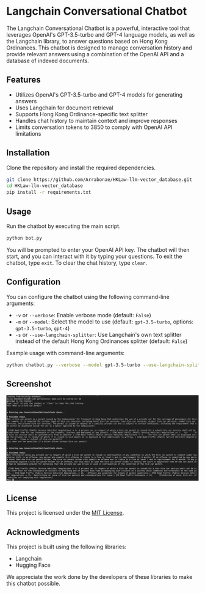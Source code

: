 # Langchain Conversational Chatbot

The Langchain Conversational Chatbot is a powerful, interactive tool that leverages OpenAI's GPT-3.5-turbo and GPT-4 language models, as well as the Langchain library, to answer questions based on Hong Kong Ordinances. This chatbot is designed to manage conversation history and provide relevant answers using a combination of the OpenAI API and a database of indexed documents.

## Features

- Utilizes OpenAI's GPT-3.5-turbo and GPT-4 models for generating answers
- Uses Langchain for document retrieval
- Supports Hong Kong Ordinance-specific text splitter
- Handles chat history to maintain context and improve responses
- Limits conversation tokens to 3850 to comply with OpenAI API limitations

## Installation

Clone the repository and install the required dependencies.

```bash
git clone https://github.com/Arrabonae/HKLaw-llm-vector_database.git
cd HKLaw-llm-vector_database
pip install -r requirements.txt
```

## Usage

Run the chatbot by executing the main script.

```bash
python bot.py
```

You will be prompted to enter your OpenAI API key. The chatbot will then start, and you can interact with it by typing your questions. To exit the chatbot, type `exit`. To clear the chat history, type `clear`.

## Configuration

You can configure the chatbot using the following command-line arguments:

- `-v` or `--verbose`: Enable verbose mode (default: `False`)
- `-m` or `--model`: Select the model to use (default: `gpt-3.5-turbo`, options: `gpt-3.5-turbo`, `gpt-4`)
- `-s` or `--use-langchain-splitter`: Use Langchain's own text splitter instead of the default Hong Kong Ordinances splitter (default: `False`)

Example usage with command-line arguments:

```bash
python chatbot.py --verbose --model gpt-3.5-turbo --use-langchain-splitter
```

## Screenshot
![Screenshot](assets/screenshot.png)

## License

This project is licensed under the [MIT License](LICENSE).

## Acknowledgments

This project is built using the following libraries:

- Langchain
- Hugging Face

We appreciate the work done by the developers of these libraries to make this chatbot possible.
